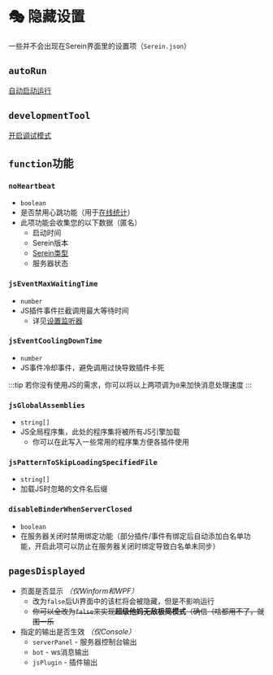 # 🎭 隐藏设置

一些并不会出现在Serein界面里的设置项（`Serein.json`）

## `autoRun`

[自动启动运行](autoRunOnStarted)

## `developmentTool`

[开启调试模式](debugMode)

## `function`功能

### `noHeartbeat`

- `boolean`
- 是否禁用心跳功能（用于[在线统计](https://online-count.serein.cc)）
- 此项功能会收集您的以下数据（匿名）
  - 启动时间
  - Serein版本
  - [Serein类型](differenceBetweenVersions)
  - 服务器状态

### `jsEventMaxWaitingTime`

- `number`
- JS插件事件拦截调用最大等待时间
  - 详见[设置监听器](../development/function/serein#设置监听器)

### `jsEventCoolingDownTime`

- `number`
- JS事件冷却事件，避免调用过快导致插件卡死

:::tip
若你没有使用JS的需求，你可以将以上两项调为`0`来加快消息处理速度
:::

### `jsGlobalAssemblies`

- `string[]`
- JS全局程序集，此处的程序集将被所有JS引擎加载
  - 你可以在此写入一些常用的程序集方便各插件使用

### `jsPatternToSkipLoadingSpecifiedFile`

- `string[]`
- 加载JS时忽略的文件名后缀

### `disableBinderWhenServerClosed`

- `boolean`
- 在服务器关闭时禁用绑定功能（部分插件/事件有绑定后自动添加白名单功能，开启此项可以防止在服务器关闭时绑定导致白名单未同步）

## `pagesDisplayed`

- 页面是否显示 *（仅Winform和WPF）*
  - 改为`false`后Ui界面中的该栏将会被隐藏，但是不影响运行
  - ~~你可以全改为`false`来实现**超级他妈无敌极简模式**（确信（啥都用不了，就图一乐~~
- 指定的输出是否生效 *（仅Console）*
  - `serverPanel` - 服务器控制台输出
  - `bot` - ws消息输出
  - `jsPlugin` - 插件输出
